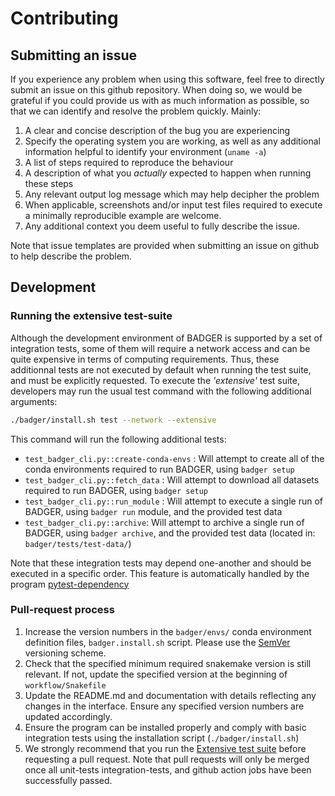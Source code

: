 # Contributing

## Submitting an issue

If you experience any problem when using this software, feel free to directly submit an issue on this github repository. When doing so, we would be grateful if you could provide us with as much information as possible, so that we can identify and resolve the problem quickly. Mainly:
1. A clear and concise description of the bug you are experiencing
2. Specify the operating system you are working, as well as any additional information helpful to identify your environment (`uname -a`)
3. A list of steps required to reproduce the behaviour
4. A description of what you *actually* expected to happen when running these steps
5. Any relevant output log message which may help decipher the problem
6. When applicable, screenshots and/or input test files required to execute a minimally reproducible example are welcome.
7. Any additional context you deem useful to fully describe the issue.

Note that issue templates are provided when submitting an issue on github to help describe the problem.

## Development

### Running the extensive test-suite

Although the development environment of BADGER is supported by a set of integration tests, some of them will require a network access and can be quite expensive in terms of computing requirements. Thus, these additionnal tests are not executed by default when running the test suite, and must be explicitly requested. To execute the *'extensive'* test suite, developers may run the usual test command with the following additional arguments:

```bash
./badger/install.sh test --network --extensive
```
This command will run the following additional tests:

- `test_badger_cli.py::create-conda-envs` : Will attempt to create all of the conda environments required to run BADGER, using `badger setup`
- `test_badger_cli.py::fetch_data` : Will attempt to download all datasets required to run BADGER, using `badger setup`
- `test_badger_cli.py::run_module` : Will attempt to execute a single run of BADGER, using `badger run` module, and the provided test data
- `test_badger_cli.py::archive`: Will attempt to archive a single run of BADGER, using `badger archive`, and the provided test data (located in: `badger/tests/test-data/`)

Note that these integration tests may depend one-another and should be executed in a specific order. This feature is automatically handled by the program [pytest-dependency](https://pypi.org/project/pytest-dependency/)

### Pull-request process
1. Increase the version numbers in the `badger/envs/` conda environment definition files, `badger.install.sh` script. Please use the [SemVer](https://semver.org/) versioning scheme.
2. Check that the specified minimum required snakemake version is still relevant. If not, update the specified version at the beginning of `workflow/Snakefile`
2. Update the README.md and documentation with details reflecting any changes in the interface. Ensure any specified version numbers are updated accordingly.
4. Ensure the program can be installed properly and comply with basic integration tests using the installation script (`./badger/install.sh`)
5. We strongly recommend that you run the [Extensive test suite](#running-extensive-test-suite) before requesting a pull request. Note that pull requests will only be merged once all unit-tests integration-tests, and github action jobs have been successfully passed.

